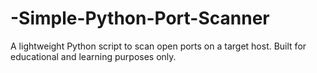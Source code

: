 # -Simple-Python-Port-Scanner
A lightweight Python script to scan open ports on a target host. Built for educational and learning purposes only.

